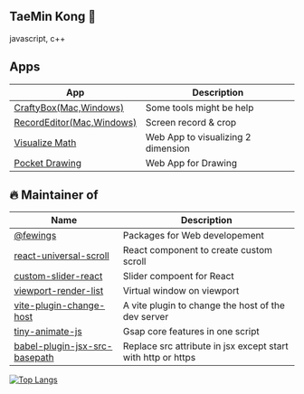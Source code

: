 ## TaeMin Kong 👋

javascript, c++

## Apps 

| App                                                                               | Description                         |
|-----------------------------------------------------------------------------------|-------------------------------------|
| [CraftyBox(Mac,Windows)](https://github.com/livemehere/crafty-box-official/releases) | Some tools might be help         |
| [RecordEditor(Mac,Windows)](https://github.com/livemehere/record-editor/releases) | Screen record & crop                |
| [Visualize Math](https://livemehere.github.io/visualize-math/)                    | Web App to visualizing 2 dimension  |
| [Pocket Drawing](https://livemehere.github.io/pocket-drawing/)                    | Web App for Drawing                 |


## 🔥 Maintainer of 

| Name                                                                                                               | Description                                                           |
|--------------------------------------------------------------------------------------------------------------------|-----------------------------------------------------------------------|
| [@fewings](https://github.com/livemehere/fewings)                                                                  | Packages for Web developement                                         |
| [react-universal-scroll](https://www.npmjs.com/package/react-universal-scroll)                                     | React component to create custom scroll                               |
| [custom-slider-react](https://www.npmjs.com/package/custom-slider-react)                                           | Slider compoent for React                                             |
| [viewport-render-list](https://www.npmjs.com/package/viewport-render-list)                                         | Virtual window on viewport                                            |    
| [vite-plugin-change-host](https://www.npmjs.com/package/vite-plugin-change-host)                                   | A vite plugin to change the host of the dev server                    |
| [tiny-animate-js](https://github.com/livemehere/tiny-animate-js)                                                   | Gsap core features in one script                                      |
| [babel-plugin-jsx-src-basepath](https://www.npmjs.com/package/babel-plugin-jsx-src-basepath)                       | Replace src attribute in jsx except start with http or https          |

[![Top Langs](https://github-readme-stats.vercel.app/api/top-langs/?username=livemehere&layout=compact)](https://github.com/livemehere/github-readme-stats) 

 
